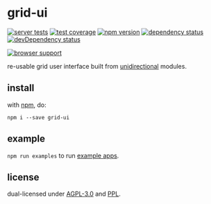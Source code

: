 # grid-ui

[![server tests](https://travis-ci.org/ahdinosaur/grid-ui.png)](https://travis-ci.org/ahdinosaur/grid-ui)
[![test coverage](https://img.shields.io/coveralls/ahdinosaur/grid-ui.svg)](https://coveralls.io/r/ahdinosaur/grid-ui)
[![npm version](https://badge.fury.io/js/grid-ui.png)](https://npmjs.org/package/grid-ui)
[![dependency status](https://david-dm.org/ahdinosaur/grid-ui.png)](https://david-dm.org/ahdinosaur/grid-ui)
[![devDependency status](https://david-dm.org/ahdinosaur/grid-ui/dev-status.png)](https://david-dm.org/ahdinosaur/grid-ui#info=devDependencies)

[![browser support](https://ci.testling.com/ahdinosaur/grid-ui.png)](https://ci.testling.com/ahdinosaur/grid-ui)

re-usable grid user interface built from [unidirectional](https://github.com/unidirectional) modules.

## install

with [npm](http://npmjs.org), do:

```
npm i --save grid-ui
```

## example

`npm run examples` to run [example apps](./examples).

## license

dual-licensed under [AGPL-3.0](https://www.gnu.org/licenses/agpl-3.0.html) and [PPL](http://p2pfoundation.net/Peer_Production_License).
